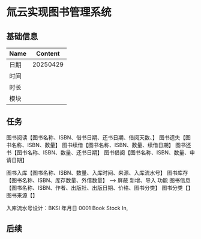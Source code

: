 
# 氚云实现图书管理系统

## 基础信息

| Name | Content                                        |
| ---- | ---------------------------------------------- |
| 日期 | 20250429 |
| 时间 |                                                |
| 时长 |                                                |
| 模块 |                                                |

## 任务

图书阅读【图书名称、ISBN、借书日期、还书日期、借阅天数、】
图书遗失【图书名称、ISBN、数量】
图书续借【图书名称、ISBN、数量、续借日期】
图书还书【图书名称、ISBN、数量、还书日期】
图书借阅【图书名称、ISBN、数量、申请日期】

图书入库【图书名称、ISBN、数量、入库时间、来源、入库流水号】
图书库存【图书名称、ISBN、库存数量、外借数量】 --> 屏蔽 新增、导入 功能
图书信息【图书名称、ISBN、作者、出版社、出版日期、价格、图书分类】
图书分类【】
图书来源【】

入库流水号设计：BKSI 年月日 0001
Book Stock In,

## 后续
